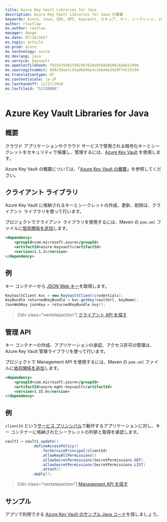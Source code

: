 ```yaml
---
title: Azure Key Vault Libraries for Java
description: Azure Key Vault Libraries for Java の概要
keywords: Azure, Java, SDK, API, keyvault, セキュア, キー, シークレット, vault
author: rloutlaw
ms.author: routlaw
manager: douge
ms.date: 07/20/2017
ms.topic: article
ms.prod: azure
ms.technology: azure
ms.devlang: java
ms.service: keyvault
ms.openlocfilehash: f025479301fd923b7620e8560e8586c8ab63c80b
ms.sourcegitcommit: 8d0c59ae7c91adbb9be3c3e6d4a3429ffe51519d
ms.translationtype: HT
ms.contentlocale: ja-JP
ms.lasthandoff: 11/27/2018
ms.locfileid: "52338986"
---
```

# <a name="azure-key-vault-libraries-for-java"></a>Azure Key Vault Libraries for Java

## <a name="overview"></a>概要

クラウド アプリケーションやクラウド サービスで使用される暗号化キーとシークレットをセキュリティで保護し、管理するには、[Azure Key Vault](/azure/key-vault/) を使用します。

Azure Key Vault の概要については、「[Azure Key Vault の概要](/azure/key-vault/key-vault-get-started)」を参照してください。

## <a name="client-library"></a>クライアント ライブラリ

Azure Key Vault に格納されるキーとシークレットの作成、更新、削除は、クライアント ライブラリを使って行います。

プロジェクトでクライアント ライブラリを使用するには、Maven の `pom.xml` ファイルに[依存関係を追加](https://maven.apache.org/guides/getting-started/index.html#How_do_I_use_external_dependencies)します。  

```XML
<dependency>
    <groupId>com.microsoft.azure</groupId>
    <artifactId>azure-keyvault</artifactId>
    <version>1.1.2</version>
</dependency>
```   

## <a name="example"></a>例

キー コンテナーから [JSON Web キー](https://tools.ietf.org/html/draft-ietf-jose-json-web-key-18)を取得します。

```java
KeyVaultClient kvc = new KeyVaultClient(credentials);
KeyBundle returnedKeyBundle = kvc.getKey(vaultUrl, keyName);
JsonWebKey jsonKey = returnedKeyBundle.key();
```

> [!div class="nextstepaction"]
> [クライアント API を探す](/java/api/overview/azure/keyvault/client)


## <a name="management-api"></a>管理 API

キー コンテナーの作成、アプリケーションの承認、アクセス許可の管理は、Azure Key Vault 管理ライブラリを使って行います。 

プロジェクトで Management API を使用するには、Maven の `pom.xml` ファイルに[依存関係を追加](https://maven.apache.org/guides/getting-started/index.html#How_do_I_use_external_dependencies)します。  

```XML
<dependency>
    <groupId>com.microsoft.azure</groupId>
    <artifactId>azure-mgmt-keyvault</artifactId>
    <version>1.15.0</version>
</dependency>
```

## <a name="example"></a>例

`clientId` という[サービス プリンシパル](/azure/azure-resource-manager/resource-group-create-service-principal-portal)で動作するアプリケーションに対し、キー コンテナーに格納されたシークレットの列挙と取得を承認します。 

```java
vault1 = vault1.update()
            .defineAccessPolicy()
                .forServicePrincipal(clientId)
                .allowKeyAllPermissions()
                .allowSecretPermissions(SecretPermissions.GET)
                .allowSecretPermissions(SecretPermissions.LIST)
                .attach()
            .apply();
```

> [!div class="nextstepaction"]
> [Management API を探す](/java/api/overview/azure/keyvault/management)


## <a name="samples"></a>サンプル

アプリで利用できる [Azure Key Vault のサンプル Java コード](https://azure.microsoft.com/resources/samples/?platform=java&term=key+vault)を探しましょう。
